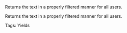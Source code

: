 Returns the text in a properly filtered manner for all users.
	
Returns the text in a properly filtered manner for all users.

Tags: Yields